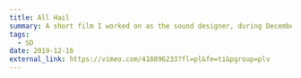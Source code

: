 ```yaml
---
title: All Hail
summary: A short film I worked on as the sound designer, during December of 2019. The “sound designer” credit here also encompasses dialogue editing, sound mixing, and some light Foley work. I think I had a boring high school life, because I cannot imagine anyone I knew having a party like the one Frances went to.
tags:
  - SD
date: 2019-12-16
external_link: https://vimeo.com/418896233?fl=pl&fe=ti&pgroup=plv
---
```

